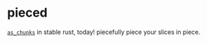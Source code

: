 # pieced

[`as_chunks`](https://github.com/rust-lang/rust/issues/74985) in stable rust, today!
piecefully piece your slices in piece.
